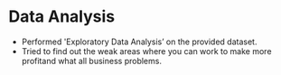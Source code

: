 # Data Analysis
* Performed 'Exploratory Data Analysis’ on the provided dataset.
* Tried to find out the weak areas where you can work
to make more profitand what all business problems.